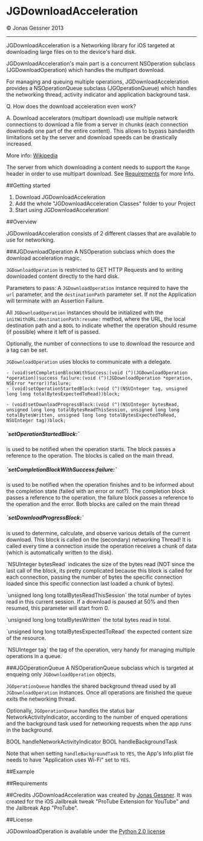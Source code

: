 <h1>JGDownloadAcceleration</h1>© Jonas Gessner 2013

------------------

JGDownloadAcceleration is a Networking library for iOS targeted at downloading large files on to the device's hard disk.

JGDownloadAcceleration's main part is a concurrent NSOperation subclass (JGDownloadOperation) which handles the multipart download.

For managing and queuing multiple operations, JGDownloadAcceleration provides a NSOperationQueue subclass (JGOperationQueue) which handles the networking thread, activity indicator and application background task.


Q. How does the download acceleration even work?

A. Download accelerators (multipart download) use multiple network connections to download a file from a server in chunks (each connection downloads one part of the entire content). This allows to bypass bandwidth limitations set by the server and download speeds can be drastically increased.

More info: <a href="http://en.wikipedia.org/wiki/Download_manager#Download_acceleration">Wikipedia</a>


The server from which downloading a content needs to support the `Range` header in order to use multipart download. See <a href="#requirements">Requirements</a> for more Info.

##Getting started

1. Download JGDownloadAcceleration
2. Add the whole "JGDownloadAcceleration Classes" folder to your Project
3. Start using JGDownloadAcceleration!

##Overview

JGDownloadAcceleration consists of 2 different classes that are available to use for networking.

###JGDownloadOperation
A NSOperation subclass which does the download acceleration magic.

`JGDownloadOperation` is restricted to GET HTTP Requests and to writing downloaded content directly to the hard disk.

Parameters to pass:
A `JGDownloadOperation` instance required to have the `url` parameter, and the `destinationPath` parameter set. If not the Application will terminate with an Assertion Failure.

All `JGDownloadOperation` instances should be initialized with the `initWithURL:destinationPath:resume:` method, where the URL, the local destination path and a `BOOL` to indicate whether the operation should resume (if possible) where it left of is passed.

Optionally, the number of connections to use to download the resource and a tag can be set.


`JGDownloadOperation` uses blocks to communicate with a delegate.

    - (void)setCompletionBlockWithSuccess:(void (^)(JGDownloadOperation *operation))success failure:(void (^)(JGDownloadOperation *operation, NSError *error))failure;
    - (void)setOperationStartedBlock:(void (^)(NSUInteger tag, unsigned long long totalBytesExpectedToRead))block;
    
    - (void)setDownloadProgressBlock:(void (^)(NSUInteger bytesRead, unsigned long long totalBytesReadThisSession, unsigned long long totalBytesWritten, unsigned long long totalBytesExpectedToRead, NSUInteger tag))block;
    

<h5>`setOperationStartedBlock:`</h5> is used to be notified when the operation starts.
The block passes a reference to the operation. The blocks is called on the main thread.

<h5>`setCompletionBlockWithSuccess:failure:`</h5> is used to be notified when the operation finishes and to be informed about the completion state (failed with an error or not?).
The completion block passes a reference to the operation, the failure block passes a reference to the operation and the error. Both blocks are called on the main thread

<h5>`setDownloadProgressBlock:`</h5> is used to determine, calculate, and observe various details of the current download. This block is called on the (secondary) networking Thread! It is called every time a connection inside the operation receives a chunk of data (which is automatically written to the disk).<p>
`NSUInteger bytesRead` indicates the size of the bytes read (NOT since the last call of the block, its pretty complicated because this block is called for each connection, passing the number of bytes the specific connection loaded since this specific connection last loaded a chunk of bytes).<p>
`unsigned long long totalBytesReadThisSession` the total number of bytes read in this current session. If a download is paused at 50% and then resumed, this parameter will start from 0.<p>
`unsigned long long totalBytesWritten` the total bytes read in total.<p>
`unsigned long long totalBytesExpectedToRead` the expected content size of the resource.<p>
`NSUInteger tag` the tag of the operation, very handy for managing multiple operations in a queue.<p>


###JGOperationQueue
A NSOperationQueue subclass which is targeted at enqueing only `JGDownloadOperation` objects.

`JGOperationQueue` handles the shared background thread used by all `JGDownloadOperation` instances. Once all operations are finished the queue exits the networking thread.

Optionally, `JGOperationQueue` handles the status bar NetworkActivityIndicator, according to the number of enqued operations and the background task used for networking requests when the app runs in the background.

  BOOL handleNetworkActivityIndicator
  BOOL handleBackgroundTask
  
Note that when setting `handleBackgroundTask` to `YES`, the App's Info.plist file needs to have "Application uses Wi-Fi" set to `YES`.

##Example


##Requirements


##Credits
JGDownloadAcceleration was created by <a href="http://twitter.com/JonasGessner" target="_blank">Jonas Gessner</a>.
It was created for the iOS Jailbreak tweak "ProTube Extension for YouTube" and the Jailbreak App "ProTube".

##License

JGDownloadOperation is available under the <a href="http://opensource.org/licenses/Python-2.0">Python 2.0 license</a>
